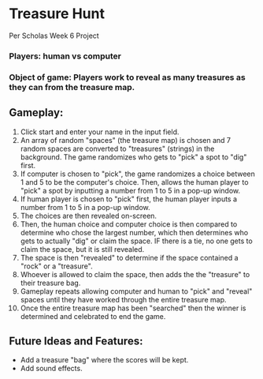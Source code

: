 # Treasure Hunt
Per Scholas Week 6 Project

### Players: human vs computer
### Object of game: Players work to reveal as many treasures as they can from the treasure map.
## Gameplay:
1. Click start and enter your name in the input field.
2. An array of random "spaces" (the treasure map) is chosen and 7 random spaces are converted to "treasures" (strings) in the background. The game randomizes who gets to "pick" a spot to "dig" first.
3. If computer is chosen to "pick", the game randomizes a choice between 1 and 5 to be the computer's choice. Then, allows the human player to "pick" a spot by inputting a number from 1 to 5 in a pop-up window.
4. If human player is chosen to "pick" first, the human player inputs a number from 1 to 5 in a pop-up window.
5. The choices are then revealed on-screen.
6. Then, the human choice and computer choice is then compared to determine who chose the largest number, which then determines who gets to actually "dig" or claim the space. IF there is a tie, no one gets to claim the space, but it is still revealed.
7. The space is then "revealed" to determine if the space contained a "rock" or a "treasure".
8. Whoever is allowed to claim the space, then adds the the "treasure" to their treasure bag.
9. Gameplay repeats allowing computer and human to "pick" and "reveal" spaces until they have worked through the entire treasure map.
10. Once the entire treasure map has been "searched" then the winner is determined and celebrated to end the game.

## Future Ideas and Features:
* Add a treasure "bag" where the scores will be kept.
* Add sound effects.
